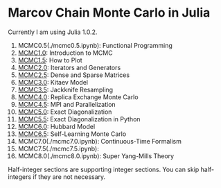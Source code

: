 # Marcov Chain Monte Carlo in Julia

Currently I am using Julia 1.0.2.

1. MCMC0.5(./mcmc0.5.ipynb): Functional Programming
1. [MCMC1.0](./mcmc1.ipynb): Introduction to MCMC
1. [MCMC1.5](./mcmc1.5.ipynb): How to Plot
1. [MCMC2.0](./mcmc2.ipynb): Iterators and Generators
1. [MCMC2.5](./mcmc2.5.ipynb): Dense and Sparse Matrices
1. [MCMC3.0](./mcmc3.ipynb): Kitaev Model
1. [MCMC3.5](./mcmc3.5.ipynb): Jackknife Resampling
1. [MCMC4.0](./mcmc4.ipynb): Replica Exchange Monte Carlo
1. [MCMC4.5](./mcmc4.5.jl): MPI and Parallelization
1. [MCMC5.0](./mcmc5.ipynb): Exact Diagonalization
1. [MCMC5.5](./mcmc5.5.ipynb): Exact Diagonalization in Python
1. [MCMC6.0](./mcmc6.ipynb): Hubbard Model
1. [MCMC6.5](./mcmc6.5.ipynb): Self-Learning Monte Carlo
1. MCMC7.0(./mcmc7.0.ipynb): Continuous-Time Formalism
1. MCMC7.5(./mcmc7.5.ipynb):
1. MCMC8.0(./mcmc8.0.ipynb): Super Yang-Mills Theory

Half-integer sections are supporting integer sections. You can skip half-integers if they are not necessary.
